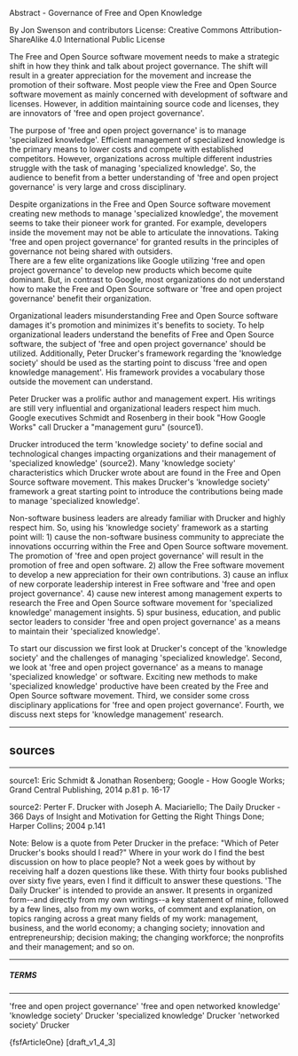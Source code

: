 Abstract - Governance of Free and Open Knowledge

By Jon Swenson and contributors 
License: Creative Commons Attribution-ShareAlike 4.0 International Public License

The Free and Open Source software movement needs to make a strategic shift in how they think
and talk about project governance.  The shift will result in a greater appreciation for the movement
and increase the promotion of their software.  Most people view the Free and Open Source software
movement as mainly concerned with development of software and licenses. However, in
addition maintaining source code and licenses, they are innovators of 'free and open project governance'.

The purpose of 'free and open project governance' is to manage 'specialized knowledge'.
Efficient management of specialized knowledge is the primary means to lower costs and compete
with established competitors. However, organizations across multiple different industries struggle
with the task of managing 'specialized knowledge'. So, the audience to benefit from a
better understanding of 'free and open project governance' is very large and cross disciplinary.

Despite organizations in the Free and Open Source software movement creating new methods
to manage 'specialized knowledge', the movement seems to take their pioneer work for granted. For example, developers
inside the movement may not be able to articulate the innovations. Taking 'free and open project governance' 
for granted results in the principles of governance not being shared with outsiders.   
There are a few elite organizations like Google utilizing 'free and open project governance' to develop 
new products which become quite dominant.  But, in contrast to Google, most organizations do not understand how to make 
the Free and Open Source software or 'free and open project governance' benefit their organization. 

Organizational leaders misunderstanding Free and Open Source software damages it's promotion and minimizes
it's benefits to society. To help organizational leaders understand the benefits of Free and Open Source software, 
the subject of 'free and open project governance' should be utilized.  Additionally, Peter Drucker's framework regarding the 
'knowledge society' should be used as the starting point to discuss 'free and open knowledge management'. His framework 
provides a vocabulary those outside the movement can understand. 

Peter Drucker was a prolific author and management expert.  His writings are still very
influential and organizational leaders respect him much.  Google executives Schmidt and Rosenberg
in their book "How Google Works" call Drucker a "management guru" (source1).

Drucker introduced the term 'knowledge society' to define social and technological changes
impacting organizations and their management of 'specialized knowledge' (source2).  Many
'knowledge society' characteristics which Drucker wrote about are found in the Free and Open Source
software movement.  This makes Drucker's 'knowledge society' framework a great starting point to
introduce the contributions being made to manage 'specialized knowledge'.

Non-software business leaders are already familiar with Drucker and highly respect him.
So, using his 'knowledge society' framework as a starting point will: 1) cause the
non-software business community to appreciate the innovations occurring within the Free and
Open Source software movement.  The promotion of 'free and open project governance' will result 
in the promotion of free and open software.  2) allow the Free software movement to develop a new appreciation
for their own contributions. 3) cause an influx of new corporate leadership interest in Free software
and 'free and open project governance'.  4) cause new interest among management experts to research
the Free and Open Source software movement for 'specialized knowledge' management insights.
5) spur business, education, and public sector leaders to consider 'free and open project governance'
as a means to maintain their 'specialized knowledge'.

To start our discussion we first look at Drucker's concept of the 'knowledge society' and the challenges
of managing 'specialized knowledge'.  Second, we look at 'free and open project governance' as a
means to manage 'specialized knowledge' or software.  Exciting new methods to make 'specialized knowledge'
productive have been created by the Free and Open Source software movement.  Third, we consider
some cross disciplinary applications for 'free and open project governance'.  Fourth, we discuss
next steps for 'knowledge management' research.


---------------------------------------------------------------------------------------------------
## sources                                                                                       ##
---------------------------------------------------------------------------------------------------
source1:
Eric Schmidt & Jonathan Rosenberg; Google - How Google Works; Grand Central Publishing, 2014
p.81 p. 16-17

source2:
Perter F. Drucker with Joseph A. Maciariello;
The Daily Drucker - 366 Days of Insight and Motivation for Getting the Right Things Done;
Harper Collins; 2004 p.141

Note: Below is a quote from Peter Drucker in the preface:
"Which of Peter Drucker's books should I read?" Where in your work do I find the best discussion
on how to place people? Not a week goes by without by receiving half a dozen questions like these.
With thirty four books published over sixty five years, even I find it difficult to answer these
questions.
 'The Daily Drucker' is intended to provide an answer. It presents in organized form--and directly
from my own writings--a key statement of mine, followed by a few lines, also from my own works, of
comment and explanation, on topics ranging across a great many fields of my work: management,
business, and the world economy; a changing society; innovation and entrepreneurship; decision
making; the changing workforce; the nonprofits and their management; and so on.

---------------------------------------------------------------------------------------------------
#####  TERMS  ##### 
---------------------------------------------------------------------------------------------------
'free and open project governance' 
'free and open networked knowledge' 
'knowledge society'     Drucker 
'specialized knowledge' Drucker 
'networked society'     Drucker 


{fsfArticleOne}
[draft_v1_4_3]
